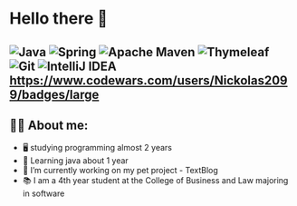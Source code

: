 # Hello there 👋
![Java](https://img.shields.io/badge/java-%23ED8B00.svg?style=for-the-badge&logo=openjdk&logoColor=white) ![Spring](https://img.shields.io/badge/spring-%236DB33F.svg?style=for-the-badge&logo=spring&logoColor=white) ![Apache Maven](https://img.shields.io/badge/Apache%20Maven-C71A36?style=for-the-badge&logo=Apache%20Maven&logoColor=white) ![Thymeleaf](https://img.shields.io/badge/Thymeleaf-%23005C0F.svg?style=for-the-badge&logo=Thymeleaf&logoColor=white) ![Git](https://img.shields.io/badge/git-%23F05033.svg?style=for-the-badge&logo=git&logoColor=white)	![IntelliJ IDEA](https://img.shields.io/badge/IntelliJIDEA-000000.svg?style=for-the-badge&logo=intellij-idea&logoColor=white)
https://www.codewars.com/users/Nickolas2099/badges/large
---
## 🧑‍💻 About me:

* 🖥 studying programming almost 2 years
* 🍵 Learning java about 1 year
* 🔭 I’m currently working on my pet project - TextBlog
* 📚 I am a 4th year student at the College of Business and Law majoring in software
<!--
**Nickolas2099/Nickolas2099** is a ✨ _special_ ✨ repository because its `README.md` (this file) appears on your GitHub profile.

Here are some ideas to get you started:

- 🔭 I’m currently working on ...
- 🌱 I’m currently learning ...
- 👯 I’m looking to collaborate on ...
- 🤔 I’m looking for help with ...
- 💬 Ask me about ...
- 📫 How to reach me: ...
- 😄 Pronouns: ...
- ⚡ Fun fact: ...
-->
